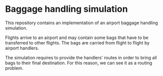 # Baggage handling simulation

This repository contains an implementation of an airport baggage handling
simulation.

Flights arrive to an airport and may contain some bags that have to be
transferred to other flights. The bags are carried from flight to flight by
airport handlers.

The simulation requires to provide the handlers' routes in order to bring all
bags to their final destination. For this reason, we can see it as a
routing problem.
